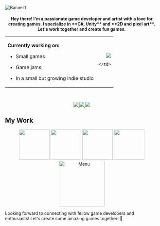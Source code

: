 ![Banner1](https://github.com/odessy3509/Odessy.github.io/assets/137520021/06cb6ea7-c490-4056-8d8d-e1abcb3ec8b9)

<h4 align="center">Hey there! I'm a passionate game developer and artist with a love for creating games. I specialize in **C#, Unity** and **2D and pixel art**. Let's work together and create fun games.

<table>
  <tr>
    <td>

**Currently working on:**
- Small games
- Game jams
- In a small but growing indie studio

    </td>
    <td>

<div align="right">
  <img src="https://github-readme-stats.vercel.app/api?username=odessy3509&show_icons=true&theme=radical" />
</div>

    </td>
  </tr>
</table>

&nbsp; <!-- Small space -->

<div align="center">
  <a href="mailto:odessy3509@gmail.com">
    <img src="https://img.shields.io/badge/Email-333333?style=for-the-badge&logo=gmail&logoColor=red" />
  </a>
  <a href="https://discord.com/users/odessy3509" target="_blank">
    <img src="https://img.shields.io/badge/Discord-0077B5?style=for-the-badge&logo=discord&logoColor=white" target="_blank" />
  </a>
  <a href="https://odessy.itch.io/" target="_blank">
    <img src="https://img.shields.io/badge/itch.io-FF5722?style=for-the-badge&logo=itch-dot-io&logoColor=white" target="_blank" />
  </a>
</div>

## My Work
<div align="center">
  <img src="https://i.gyazo.com/421be63b9f0484e2b3e091f1a305066f.gif" width="100" /> 
  <img src="https://i.gyazo.com/87f5f89b6c8015dc8fb44e504d0a234e.gif" width="100" /> 
  <img src="https://i.gyazo.com/9406abee664760b76d9ac888a309dcb6.gif" width="100" /> 
  <img src="https://i.gyazo.com/97ac69f8357fd372face675541328229.gif" width="100" />
</div>

<div align="center">
  <img src="https://github.com/odessy3509/Odessy.github.io/assets/137520021/ac0ee750-45c5-4042-9713-c11c097339be" alt="Menu" width="150" />
</div>

Looking forward to connecting with fellow game developers and enthusiasts! Let's create some amazing games together! 🚀
